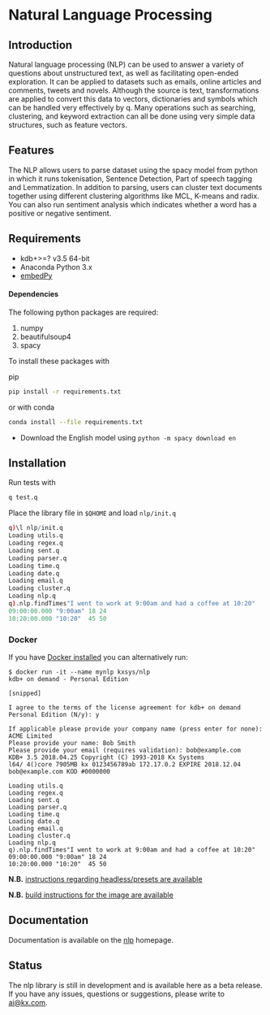# Natural Language Processing

## Introduction

Natural language processing (NLP) can be used to answer a variety of questions about unstructured text, as well as facilitating open-ended exploration. It can be applied to datasets such as emails, online articles and comments, tweets and novels. Although the source is text, transformations are applied to convert this data to vectors, dictionaries and symbols which can be handled very effectively by q. Many operations such as searching, clustering, and keyword extraction can all be done using very simple data structures, such as feature vectors.

## Features

The NLP allows users to parse dataset using the spacy model from python in which it runs tokenisation, Sentence Detection, Part of speech tagging and Lemmatization. In addition to parsing, users can cluster text documents together using different clustering algorithms like MCL, K-means and radix. You can also run sentiment analysis which indicates whether a word has a positive or negative sentiment.

## Requirements
- kdb+>=? v3.5 64-bit
- Anaconda Python 3.x
- [embedPy](https://github.com/KxSystems/embedPy)

#### Dependencies
The following python packages are required:
  1. numpy
  2. beautifulsoup4
  3. spacy

To install these packages with

pip
```bash
pip install -r requirements.txt
```
or with conda
```bash
conda install --file requirements.txt
```

* Download the English model using ```python -m spacy download en```
   
## Installation
Run tests with

```bash
q test.q
```

Place the library file in `$QHOME` and load `nlp/init.q`
```q
q)\l nlp/init.q
Loading utils.q
Loading regex.q
Loading sent.q
Loading parser.q
Loading time.q
Loading date.q
Loading email.q
Loading cluster.q
Loading nlp.q
q).nlp.findTimes"I went to work at 9:00am and had a coffee at 10:20"
09:00:00.000 "9:00am" 18 24
10:20:00.000 "10:20"  45 50
```

### Docker

If you have [Docker installed](https://www.docker.com/community-edition) you can alternatively run:

    $ docker run -it --name mynlp kxsys/nlp
    kdb+ on demand - Personal Edition
    
    [snipped]
    
    I agree to the terms of the license agreement for kdb+ on demand Personal Edition (N/y): y
    
    If applicable please provide your company name (press enter for none): ACME Limited
    Please provide your name: Bob Smith
    Please provide your email (requires validation): bob@example.com
    KDB+ 3.5 2018.04.25 Copyright (C) 1993-2018 Kx Systems
    l64/ 4()core 7905MB kx 0123456789ab 172.17.0.2 EXPIRE 2018.12.04 bob@example.com KOD #0000000

    Loading utils.q
    Loading regex.q
    Loading sent.q
    Loading parser.q
    Loading time.q
    Loading date.q
    Loading email.q
    Loading cluster.q
    Loading nlp.q
    q).nlp.findTimes"I went to work at 9:00am and had a coffee at 10:20"
    09:00:00.000 "9:00am" 18 24
    10:20:00.000 "10:20"  45 50
    

**N.B.** [instructions regarding headless/presets are available](https://github.com/KxSystems/embedPy/docker/README.md#headlesspresets)

**N.B.** [build instructions for the image are available](docker/README.md)



## Documentation

Documentation is available on the [nlp](https://code.kx.com/q/ml/nlp/) homepage.



  

## Status
  
The nlp library is still in development and is available here as a beta release.  
If you have any issues, questions or suggestions, please write to ai@kx.com.

